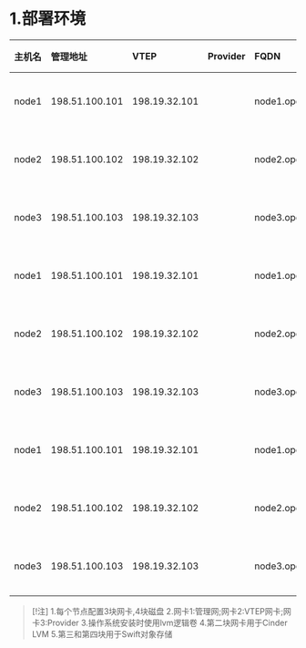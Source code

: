 # 1.部署环境

| 主机名   | 管理地址           | VTEP          | Provider | FQDN                  | 角色   | 备注  |
| :---- | :------------- | :------------ | :------- | :-------------------- | :--- | :-- |
| node1 | 198.51.100.101 | 198.19.32.101 |          | node1.openstack.local | 控制节点 |     |
| node2 | 198.51.100.102 | 198.19.32.102 |          | node2.openstack.local | 控制节点 |     |
| node3 | 198.51.100.103 | 198.19.32.103 |          | node3.openstack.local | 控制节点 |     |
| node1 | 198.51.100.101 | 198.19.32.101 |          | node1.openstack.local | 计算节点 |     |
| node2 | 198.51.100.102 | 198.19.32.102 |          | node2.openstack.local | 计算节点 |     |
| node3 | 198.51.100.103 | 198.19.32.103 |          | node3.openstack.local | 计算节点 |     |
| node1 | 198.51.100.101 | 198.19.32.101 |          | node1.openstack.local | 存储节点 |     |
| node2 | 198.51.100.102 | 198.19.32.102 |          | node2.openstack.local | 存储节点 |     |
| node3 | 198.51.100.103 | 198.19.32.103 |          | node3.openstack.local | 存储节点 |     |
>[!注]
>1.每个节点配置3块网卡,4块磁盘
>2.网卡1:管理网;网卡2:VTEP网卡;网卡3:Provider
>3.操作系统安装时使用lvm逻辑卷
>4.第二块网卡用于Cinder LVM
>5.第三和第四块用于Swift对象存储

